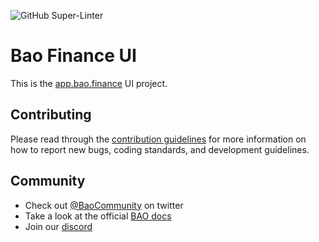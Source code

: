 ![GitHub Super-Linter](https://github.com/baofinance/ui/workflows/Lint%20Code%20Base/badge.svg)

# Bao Finance UI

This is the [app.bao.finance](https://app.bao.finance) UI project.

## Contributing

Please read through the [contribution guidelines](./CONTRIBUTING.md) for more information on
how to report new bugs, coding standards, and development guidelines.

## Community

- Check out [@BaoCommunity](https://twitter.com/BaoCommunity) on twitter
- Take a look at the official [BAO docs](https://info.bao.finance/docs)
- Join our [discord](https://discord.gg/BW3P62vJXT) 

